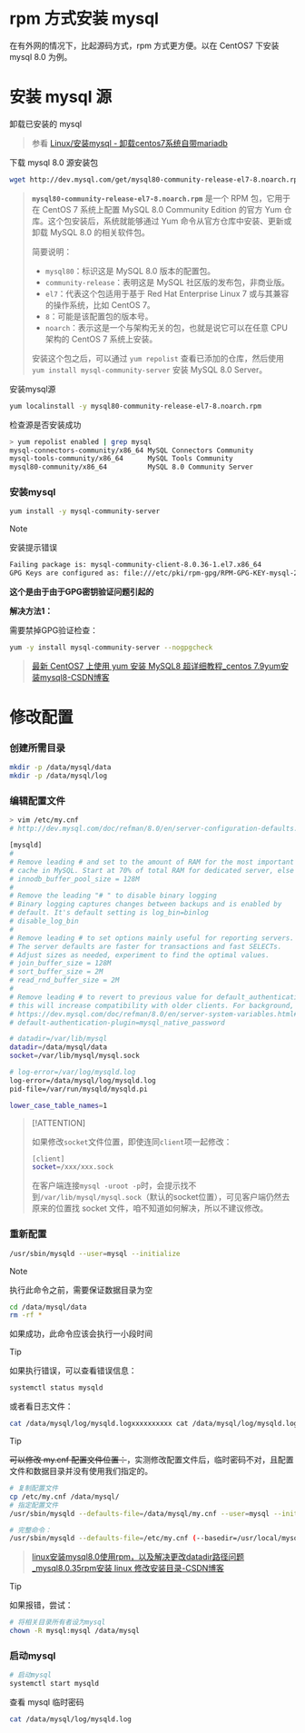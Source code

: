 # rpm 方式安装 mysql

在有外网的情况下，比起源码方式，rpm 方式更方便。以在 CentOS7 下安装 mysql 8.0 为例。



# 安装 mysql 源

卸载已安装的 mysql

> 参看 [Linux/安装mysql - 卸载centos7系统自带mariadb](Linux/安装mysql?id=卸载centos7系统自带mariadb)

下载 mysql 8.0 源安装包

```bash
wget http://dev.mysql.com/get/mysql80-community-release-el7-8.noarch.rpm
```

> **`mysql80-community-release-el7-8.noarch.rpm`** 是一个 RPM 包，它用于在 CentOS 7 系统上配置 MySQL 8.0 Community Edition 的官方 Yum 仓库。这个包安装后，系统就能够通过 Yum 命令从官方仓库中安装、更新或卸载 MySQL 8.0 的相关软件包。
>
> 简要说明：
>
> - `mysql80`：标识这是 MySQL 8.0 版本的配置包。
> - `community-release`：表明这是 MySQL 社区版的发布包，非商业版。
> - `el7`：代表这个包适用于基于 Red Hat Enterprise Linux 7 或与其兼容的操作系统，比如 CentOS 7。
> - `8`：可能是该配置包的版本号。
> - `noarch`：表示这是一个与架构无关的包，也就是说它可以在任意 CPU 架构的 CentOS 7 系统上安装。
>
> 安装这个包之后，可以通过 `yum repolist` 查看已添加的仓库，然后使用 `yum install mysql-community-server` 安装 MySQL 8.0 Server。

安装mysql源

```bash
yum localinstall -y mysql80-community-release-el7-8.noarch.rpm
```

检查源是否安装成功

```bash
> yum repolist enabled | grep mysql
mysql-connectors-community/x86_64 MySQL Connectors Community                 242
mysql-tools-community/x86_64      MySQL Tools Community                      104
mysql80-community/x86_64          MySQL 8.0 Community Server                 465
```

### 安装mysql

```bash
yum install -y mysql-community-server
```

> [!NOTE]
>
> 安装提示错误
>
> ```bash
> Failing package is: mysql-community-client-8.0.36-1.el7.x86_64
> GPG Keys are configured as: file:///etc/pki/rpm-gpg/RPM-GPG-KEY-mysql-2022, file:///etc/pki/rpm-gpg/RPM-GPG-KEY-mysql
> ```
>
> **这个是由于由于GPG密钥验证问题引起的**
>
> **解决方法1：**
>
> 需要禁掉GPG验证检查：
>
> ```bash
> yum -y install mysql-community-server --nogpgcheck
> ```

> [最新 CentOS7 上使用 yum 安装 MySQL8 超详细教程_centos 7.9yum安装mysql8-CSDN博客](https://blog.csdn.net/zp8126/article/details/137084854)

# 修改配置

### 创建所需目录

```bash
mkdir -p /data/mysql/data
mkdir -p /data/mysql/log
```



### 编辑配置文件

```bash
> vim /etc/my.cnf
# http://dev.mysql.com/doc/refman/8.0/en/server-configuration-defaults.html

[mysqld]
#
# Remove leading # and set to the amount of RAM for the most important data
# cache in MySQL. Start at 70% of total RAM for dedicated server, else 10%.
# innodb_buffer_pool_size = 128M
#
# Remove the leading "# " to disable binary logging
# Binary logging captures changes between backups and is enabled by
# default. It's default setting is log_bin=binlog
# disable_log_bin
#
# Remove leading # to set options mainly useful for reporting servers.
# The server defaults are faster for transactions and fast SELECTs.
# Adjust sizes as needed, experiment to find the optimal values.
# join_buffer_size = 128M
# sort_buffer_size = 2M
# read_rnd_buffer_size = 2M
#
# Remove leading # to revert to previous value for default_authentication_plugin,
# this will increase compatibility with older clients. For background, see:
# https://dev.mysql.com/doc/refman/8.0/en/server-system-variables.html#sysvar_default_authentication_plugin
# default-authentication-plugin=mysql_native_password

# datadir=/var/lib/mysql
datadir=/data/mysql/data
socket=/var/lib/mysql/mysql.sock

# log-error=/var/log/mysqld.log
log-error=/data/mysql/log/mysqld.log
pid-file=/var/run/mysqld/mysqld.pi

lower_case_table_names=1
```

> [!ATTENTION]
>
> 如果修改`socket`文件位置，即使连同`client`项一起修改：
>
> ```bash
> [client]
> socket=/xxx/xxx.sock
> ```
>
> 在客户端连接`mysql -uroot -p`时，会提示找不到`/var/lib/mysql/mysql.sock`（默认的socket位置），可见客户端仍然去原来的位置找 socket 文件，咱不知道如何解决，所以不建议修改。

### 重新配置

```bash
/usr/sbin/mysqld --user=mysql --initialize
```

> [!NOTE]
>
> 执行此命令之前，需要保证数据目录为空
>
> ```bash
> cd /data/mysql/data
> rm -rf *
> ```
>
> 如果成功，此命令应该会执行一小段时间

> [!TIP]
>
> 如果执行错误，可以查看错误信息：
>
> ```bash
> systemctl status mysqld
> ```
>
> 或者看日志文件：
>
> ```bash
> cat /data/mysql/log/mysqld.logxxxxxxxxxx cat /data/mysql/log/mysqld.logcat 
> ```
>
> 

> [!TIP]
>
> ~~可以修改 my.cnf 配置文件位置：~~，实测修改配置文件后，临时密码不对，且配置文件和数据目录并没有使用我们指定的。
>
> ```bash
> # 复制配置文件
> cp /etc/my.cnf /data/mysql/
> # 指定配置文件
> /usr/sbin/mysqld --defaults-file=/data/mysql/my.cnf --user=mysql --initialize
> 
> # 完整命令：
> /usr/sbin/mysqld --defaults-file=/etc/my.cnf (--basedir=/usr/local/mysql/) --datadir=/data/mysql/data --user=mysql --initialize
> ```
>
> 

> [linux安装mysql8.0使用rpm，以及解决更改datadir路径问题_mysql8.0.35rpm安装 linux 修改安装目录-CSDN博客](https://blog.csdn.net/m0_46661708/article/details/135084980)

> [!TIP]
>
> 如果报错，尝试：
>
> ```bash
> # 将相关目录所有者设为mysql
> chown -R mysql:mysql /data/mysql
> ```



### 启动mysql

```bash
# 启动mysql
systemctl start mysqld
```

查看 mysql 临时密码

```bash
cat /data/mysql/log/mysqld.log
```

